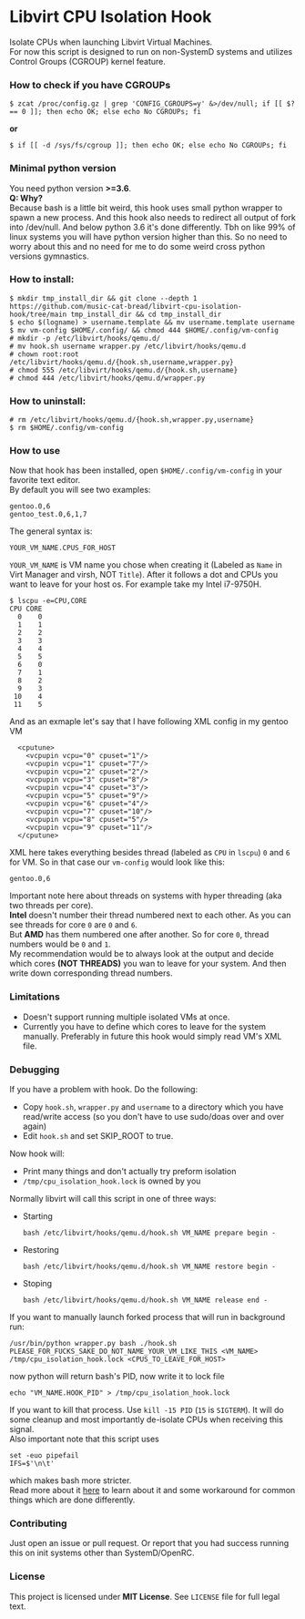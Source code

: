 # Libvirt CPU Isolation Hook
Isolate CPUs when launching Libvirt Virtual Machines.  
For now this script is designed to run on non-SystemD systems and utilizes Control Groups (CGROUP) kernel feature.

### How to check if you have CGROUPs
```
$ zcat /proc/config.gz | grep 'CONFIG_CGROUPS=y' &>/dev/null; if [[ $? == 0 ]]; then echo OK; else echo No CGROUPs; fi
```
**or**
```
$ if [[ -d /sys/fs/cgroup ]]; then echo OK; else echo No CGROUPs; fi 
```

### Minimal python version
You need python version **>=3.6**.  
**Q: Why?**  
Because bash is a little bit weird, this hook uses small python wrapper to spawn a new process. And this hook also needs to redirect all output of fork into /dev/null. And below python 3.6 it's done differently. Tbh on like 99% of linux systems you will have python version higher than this. So no need to worry about this and no need for me to do some weird cross python versions gymnastics.

### How to install:
```
$ mkdir tmp_install_dir && git clone --depth 1 https://github.com/music-cat-bread/libvirt-cpu-isolation-hook/tree/main tmp_install_dir && cd tmp_install_dir
$ echo $(logname) > username.template && mv username.template username
$ mv vm-config $HOME/.config/ && chmod 444 $HOME/.config/vm-config
# mkdir -p /etc/libvirt/hooks/qemu.d/
# mv hook.sh username wrapper.py /etc/libvirt/hooks/qemu.d
# chown root:root /etc/libvirt/hooks/qemu.d/{hook.sh,username,wrapper.py}
# chmod 555 /etc/libvirt/hooks/qemu.d/{hook.sh,username}
# chmod 444 /etc/libvirt/hooks/qemu.d/wrapper.py
```

### How to uninstall:
```
# rm /etc/libvirt/hooks/qemu.d/{hook.sh,wrapper.py,username}
$ rm $HOME/.config/vm-config
```

### How to use
Now that hook has been installed, open `$HOME/.config/vm-config` in your favorite text editor.  
By default you will see two examples:
```
gentoo.0,6
gentoo_test.0,6,1,7
```
The general syntax is:
```
YOUR_VM_NAME.CPUS_FOR_HOST
```
`YOUR_VM_NAME` is VM name you chose when creating it (Labeled as `Name` in Virt Manager and virsh, NOT `Title`). After it follows a dot and CPUs you want to leave for your host os.
For example take my Intel i7-9750H.

```
$ lscpu -e=CPU,CORE
CPU CORE
  0    0
  1    1
  2    2
  3    3
  4    4
  5    5
  6    0
  7    1
  8    2
  9    3
 10    4
 11    5
```
And as an exmaple let's say that I have following XML config in my gentoo VM
```
  <cputune>
    <vcpupin vcpu="0" cpuset="1"/>
    <vcpupin vcpu="1" cpuset="7"/>
    <vcpupin vcpu="2" cpuset="2"/>
    <vcpupin vcpu="3" cpuset="8"/>
    <vcpupin vcpu="4" cpuset="3"/>
    <vcpupin vcpu="5" cpuset="9"/>
    <vcpupin vcpu="6" cpuset="4"/>
    <vcpupin vcpu="7" cpuset="10"/>
    <vcpupin vcpu="8" cpuset="5"/>
    <vcpupin vcpu="9" cpuset="11"/>
  </cputune>
```
XML here takes everything besides thread (labeled as `CPU` in `lscpu`) `0` and `6` for VM. So in that case our `vm-config` would look like this:
```
gentoo.0,6
```
Important note here about threads on systems with hyper threading (aka two threads per core).  
**Intel** doesn't number their thread numbered next to each other. As you can see threads for core `0` are `0` and `6`.  
But **AMD** has them numbered one after another. So for core `0`, thread numbers would be `0` and `1`.  
My recommendation would be to always look at the output and decide which cores **(NOT THREADS)** you wan to leave for your system. And then write down corresponding thread numbers.

### Limitations
 - Doesn't support running multiple isolated VMs at once.
 - Currently you have to define which cores to leave for the system manually. Preferably in future this hook would simply read VM's XML file.

### Debugging
If you have a problem with hook. Do the following:
 - Copy `hook.sh`, `wrapper.py` and `username` to a directory which you have read/write access (so you don't have to use sudo/doas over and over again)
 - Edit `hook.sh` and set SKIP_ROOT to true.

Now hook will:
 - Print many things and don't actually try preform isolation
 - `/tmp/cpu_isolation_hook.lock` is owned by you

Normally libvirt will call this script in one of three ways:  
 - Starting
   ```
   bash /etc/libvirt/hooks/qemu.d/hook.sh VM_NAME prepare begin -
   ```
 - Restoring
   ```
   bash /etc/libvirt/hooks/qemu.d/hook.sh VM_NAME restore begin -
   ```
 - Stoping
   ```
   bash /etc/libvirt/hooks/qemu.d/hook.sh VM_NAME release end -
   ```

If you want to manually launch forked process that will run in background run:
```
/usr/bin/python wrapper.py bash ./hook.sh PLEASE_FOR_FUCKS_SAKE_DO_NOT_NAME_YOUR_VM_LIKE_THIS <VM_NAME> /tmp/cpu_isolation_hook.lock <CPUS_TO_LEAVE_FOR_HOST>
```
now python will return bash's PID, now write it to lock file
```
echo "VM_NAME.HOOK_PID" > /tmp/cpu_isolation_hook.lock
```
If you want to kill that process. Use `kill -15 PID` (`15` is `SIGTERM`). It will do some cleanup and most importantly de-isolate CPUs when receiving this signal.  
Also important note that this script uses
```
set -euo pipefail
IFS=$'\n\t'
```
which makes bash more stricter.  
Read more about it [here](http://redsymbol.net/articles/unofficial-bash-strict-mode/) to learn about it and some workaround for common things which are done differently.

### Contributing
Just open an issue or pull request. Or report that you had success running this on init systems other than SystemD/OpenRC.

### License
This project is licensed under **MIT License**. See `LICENSE` file for full legal text.